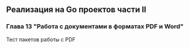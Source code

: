 ## Реализация на Go проектов части II
### Глава 13 "Работа с документами в форматах PDF и Word"
Тест пакетов работы с PDF